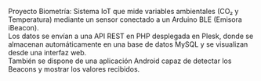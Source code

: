 Proyecto Biometría:
Sistema IoT que mide variables ambientales (CO₂ y Temperatura) mediante un sensor conectado a un Arduino BLE (Emisora iBeacon).  
Los datos se envían a una API REST en PHP desplegada en Plesk, donde se almacenan automáticamente en una base de datos MySQL y se visualizan desde una interfaz web.  
También se dispone de una aplicación Android capaz de detectar los Beacons y mostrar los valores recibidos.
